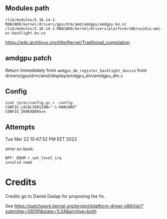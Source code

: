 ## Modules path
```
/lib/modules/5.16.14-1-MANJARO/kernel/drivers/gpu/drm/amd/amdgpu/amdgpu.ko.xz
/lib/modules/5.16.14-1-MANJARO/kernel/drivers/platform/x86/nvidia-wmi-ec-backlight.ko.xz
```

https://wiki.archlinux.org/title/Kernel/Traditional_compilation

## amdgpu patch
Return immediately from `amdgpu_dm_register_backlight_device`
from drivers/gpu/drm/amd/display/amdgpu_dm/amdgpu_dm.c


## Config
```
zcat /proc/config.gz > .config
CONFIG_LOCALVERSION="-1-MANJARO"
CONFIG_IKHEADERS=n
```

## Attempts
Tue Mar 22 10:47:52 PM EET 2022

error on boot:
```
BPF: ENUM r_set_level_irq
invalid name
```

# Credits

Credits go to Daniel Dadap for proposing the fix.

See https://patchwork.kernel.org/project/platform-driver-x86/list/?submitter=58091&state=%2A&archive=both
